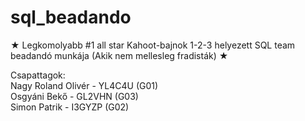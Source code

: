 # sql_beadando
★ Legkomolyabb #1 all star Kahoot-bajnok 1-2-3 helyezett SQL team beadandó munkája (Akik nem mellesleg fradisták) ★

Csapattagok:\
Nagy Roland Olivér - YL4C4U (G01)\
Osgyáni Bekő - GL2VHN (G03)\
Simon Patrik - I3GYZP (G02)
